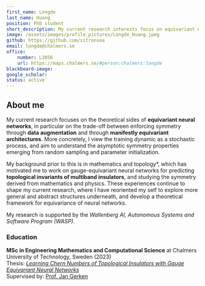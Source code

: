 ```yaml
---
first_name: Longde
last_name: Huang
position: PhD student
short_description: My current research interests focus on equivariant neural networks, particularly on the trade-off between achieving equivariance through data augmentation and through manifestly equivariant architectures.
image: /assets/images/profile_pictures/Longde_Huang.jpeg
github: https://github.com/sitronsea
email: longde@chalmers.se
office:
    number: L3056
    url: https://maps.chalmers.se/#person:chalmers:longde
blackboard-image:
google_scholar:
status: active
---
```


## About me
My current research focuses on the theoretical sides of **equivariant neural networks**, in particular on the trade-off between enforcing symmetry through **data augmentation** and through **manifestly equivariant architectures**. More concretely, I view the training dynamic as a stochastic process, and aim to understand the asymptotic symmetry properties emerging from random sampling and parameter initialization.

My background prior to this is in mathematics and topology*, which has motivated me to work on gauge-equivariant neural networks for predicting **topological invariants of multiband insulators**, and studying the symmetry derived from mathematics and physics. These experiences continue to shape my current research, where I have reoriented my self to explore more general and abstract structures underneath, and develop a theoretical framework for equivariance of neural networks.

My research is supported by the *Wallenberg AI, Autonomous Systems and Software
Program (WASP)*.

### Education

**MSc in Engineering Mathematics and Computational Science** at Chalmers University of Technology, Sweden (2023) \
Thesis: [*Learning Chern Numbers of Topological Insulators with Gauge Equivariant Neural Networks*](https://utheses.univie.ac.at/detail/66332#) \
Supervised by: [Prof. Jan Gerken](Jan_Gerken.html)